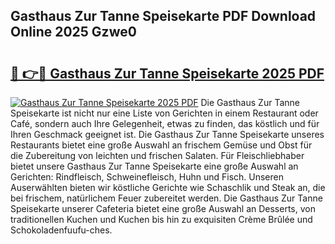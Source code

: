 ## Gasthaus Zur Tanne Speisekarte PDF Download Online 2025 Gzwe0

# <h2><a href="http://gc9myuf.nevu.top/?p=Gasthaus+Zur+Tanne+Speisekarte">🔗 👉🔴 Gasthaus Zur Tanne Speisekarte 2025 PDF</a></h2>

[![Gasthaus Zur Tanne Speisekarte 2025 PDF](https://i.imgur.com/dBaPXMq.png)](http://gc9myuf.nevu.top/?p=Gasthaus+Zur+Tanne+Speisekarte)
Die Gasthaus Zur Tanne Speisekarte ist nicht nur eine Liste von Gerichten in einem Restaurant oder Café, sondern auch Ihre Gelegenheit, etwas zu finden, das köstlich und für Ihren Geschmack geeignet ist. Die Gasthaus Zur Tanne Speisekarte unseres Restaurants bietet eine große Auswahl an frischem Gemüse und Obst für die Zubereitung von leichten und frischen Salaten. Für Fleischliebhaber bietet unsere Gasthaus Zur Tanne Speisekarte eine große Auswahl an Gerichten: Rindfleisch, Schweinefleisch, Huhn und Fisch. Unseren Auserwählten bieten wir köstliche Gerichte wie Schaschlik und Steak an, die bei frischem, natürlichem Feuer zubereitet werden. Die Gasthaus Zur Tanne Speisekarte unserer Cafeteria bietet eine große Auswahl an Desserts, von traditionellen Kuchen und Kuchen bis hin zu exquisiten Crème Brûlée und Schokoladenfuufu-ches.
